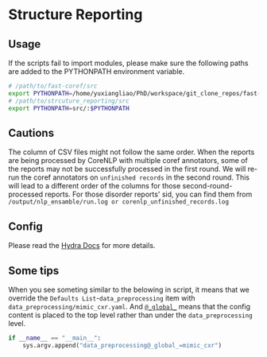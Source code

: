 # Structure Reporting

## Usage

If the scripts fail to import modules, please make sure the following paths are added to the PYTHONPATH environment variable.

```bash
# /path/to/fast-coref/src
export PYTHONPATH=/home/yuxiangliao/PhD/workspace/git_clone_repos/fast-coref/src
# /path/to/strcuture_reporting/src
export PYTHONPATH=src/:$PYTHONPATH
```

## Cautions

The column of CSV files might not follow the same order. When the reports are being processed by CoreNLP with multiple coref annotators, some of the reports may not be successfully processed in the first round. We will re-run the coref annotators on `unfinished records` in the second round. This will lead to a different order of the columns for those second-round-processed reports. For those disorder reports' sid, you can find them from `/output/nlp_ensamble/run.log or corenlp_unfinished_records.log`

## Config

Please read the [Hydra Docs](https://hydra.cc/docs/intro/) for more details.

## Some tips

When you see someting similar to the belowing in script, it means that we override the `Defaults List`-`data_preprocessing` item with `data_preprocessing/mimic_cxr.yaml`. And [`@_global_`](https://hydra.cc/docs/1.2/advanced/overriding_packages/#absolute-keywords) means that the config content is placed to the top level rather than under the `data_preprocessing` level.

```python
if __name__ == "__main__":
    sys.argv.append("data_preprocessing@_global_=mimic_cxr")
```

